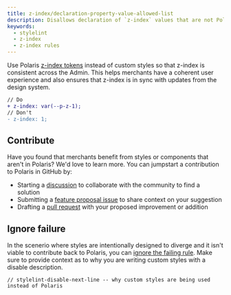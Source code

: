 ```yaml
---
title: z-index/declaration-property-value-allowed-list
description: Disallows declaration of `z-index` values that are not Polaris z-index tokens
keywords:
  - stylelint
  - z-index
  - z-index rules
---
```


Use Polaris [z-index tokens](/tokens/z-index) instead of custom styles so that z-index is consistent across the Admin. This helps merchants have a coherent user experience and also ensures that z-index is in sync with updates from the design system.

```diff
// Do
+ z-index: var(--p-z-1);
// Don't
- z-index: 1;
```

## Contribute

Have you found that merchants benefit from styles or components that aren't in Polaris? We'd love to learn more. You can jumpstart a contribution to Polaris in GitHub by:

- Starting a [discussion](https://github.com/Shopify/polaris/discussions/6750) to collaborate with the community to find a solution
- Submitting a [feature proposal issue](https://github.com/Shopify/polaris/issues/new?assignees=&labels=Feature+request&template=FEATURE_REQUEST.md) to share context on your suggestion
- Drafting a [pull request](https://github.com/Shopify/polaris/pulls) with your proposed improvement or addition

## Ignore failure

In the scenerio where styles are intentionally designed to diverge and it isn't viable to contribute back to Polaris, you can [ignore the failing rule](https://stylelint.io/user-guide/ignore-code/#within-files). Make sure to provide context as to why you are writing custom styles with a disable description.

```
// stylelint-disable-next-line -- why custom styles are being used instead of Polaris
```
